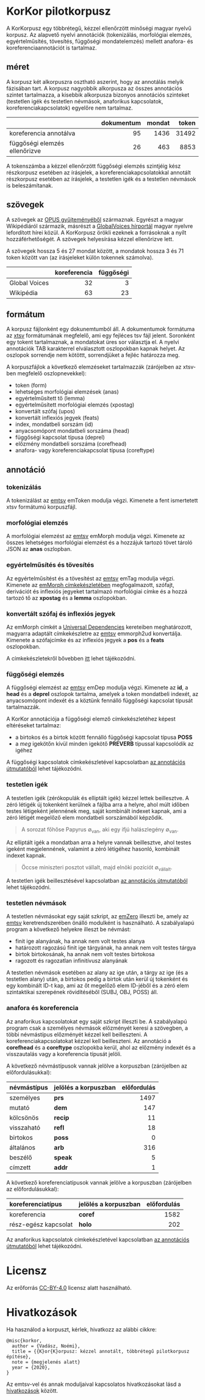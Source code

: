 # KorKor pilotkorpusz

A KorKorpusz egy többrétegű, kézzel ellenőrzött minőségi magyar nyelvű korpusz. Az alapvető nyelvi annotációk (tokenizálás, morfológiai elemzés, egyértelműsítés, tövesítés, függőségi mondatelemzés) mellett anafora- és koreferenciaannotációt is tartalmaz.

## méret

A korpusz két alkorpuszra osztható aszerint, hogy az annotálás melyik fázisában tart. A korpusz nagyobbik alkorpusza az összes annotációs szintet tartalmazza, a kisebbik alkorpusza bizonyos annotációs szinteket (testetlen igék és testetlen névmások, anaforikus kapcsolatok, koreferenciakapcsolatok) egyelőre nem tartalmaz.

| | dokumentum        | mondat           | token  |
|:----------| -------------:|-------------:| -----:|
|koreferencia annotálva | 95     | 1436 | 31492 |
|függőségi elemzés ellenőrizve |  26     | 463 | 8853 |

A tokenszámba a kézzel ellenőrzött függőségi elemzés szintjéig kész részkorpusz esetében az írásjelek, a koreferenciakapcsolatokkal annotált részkorpusz esetében az írásjelek, a testetlen igék és a testetlen névmások is beleszámítanak.

## szövegek

A szövegek az [OPUS gyűjteményéből](http://opus.nlpl.eu/) származnak. Egyrészt a magyar Wikipédiáról származik, másrészt a [GlobalVoices hírportál](https://hu.globalvoices.org) magyar nyelvre lefordított hírei közül. A KorKorpusz örökli ezeknek a forrásoknak a nyílt hozzáférhetőségét. A szövegek helyesírása kézzel ellenőrizve lett.

A szövegek hossza 5 és 27 mondat között, a mondatok hossza 3 és 71 token között van (az írásjeleket külön tokennek számolva).

| | koreferencia        | függőségi           |
|:----------| -------------:|-------------:|
| Global Voices |   32  |  3 |
| Wikipédia |   63   |  23 |

## formátum

A korpusz fájlonként egy dokunemtumból áll. A dokumentumok formátuma az [xtsv](https://github.com/dlt-rilmta/xtsv) formátumának megfelelő, ami egy fejléces tsv fájl jelent. Soronként egy tokent tartalmaznak, a mondatokat üres sor választja el. A nyelvi annotációk TAB karakterrel elválasztott oszlopokban kapnak helyet. Az oszlopok sorrendje nem kötöttt, sorrendjüket a fejléc határozza meg.

A korpuszfájlok a következő elemzéseket tartalmazzák (zárójelben az xtsv-ben megfelelő oszlopnevekkel):

* token (form)
* lehetséges morfológiai elemzések (anas)
* egyértelműsített tő (lemma)
* egyértelműsített morfológiai elemzés (xpostag)
* konvertált szófaj (upos)
* konvertált inflexiós jegyek (feats)
* index, mondatbeli sorszám (id)
* anyacsomópont mondatbeli sorszáma (head)
* függőségi kapcsolat típusa (deprel)
* előzmény mondatbeli sorszáma (corefhead)
* anafora- vagy koreferenciakapcsolat típusa (coreftype)

## annotáció

### tokenizálás

A tokenizálást az [emtsv](https://github.com/dlt-rilmta/emtsv) emToken modulja végzi. Kimenete a fent ismertetett xtsv formátumú korpuszfájl.

### morfológiai elemzés

A morfológiai elemzést az [emtsv](https://github.com/dlt-rilmta/emtsv) emMorph modulja végzi. Kimenete az összes lehetséges morfológiai elemzést és a hozzájuk tartozó tövet tároló JSON az **anas** oszlopban.

### egyértelműsítés és tövesítés

Az egyértelműsítést és a tövesítést az [emtsv](https://github.com/dlt-rilmta/emtsv) emTag modulja végzi. Kimenete az [emMorph címkekészletében](http://e-magyar.hu/hu/textmodules/emmorph_codelist) megfogalmazott, szófajt, derivációt és inflexiós jegyeket tartalmazó morfológiai címke és a hozzá tartozó tő az **xpostag** és a **lemma** oszlopokban.

### konvertált szófaj és inflexiós jegyek

Az emMorph címkét a [Universal Dependencies](https://universaldependencies.org) kereteiben meghatározott, magyarra adaptált címkekészletre az [emtsv](https://github.com/dlt-rilmta/emtsv) emmorph2ud konvertálja. Kimenete a szófajcímke és az inflexiós jegyek a **pos** és a **feats** oszlopokban.

A címkekészletekről bővebben [itt](https://github.com/dlt-rilmta/panmorph) lehet tájékozódni.

### függőségi elemzés

A függőségi elemzést az [emtsv](https://github.com/dlt-rilmta/emtsv) emDep modulja végzi. Kimenete az **id**, a **head** és a **deprel** oszlopok tartalma, amelyek a token mondatbeli indexét, az anyacsomópont indexét és a köztünk fennálló függőségi kapcsolat típusát tartalmazzák.

A KorKor annotációja a függőségi elemző címkekészletéhez képest eltéréseket tartalmaz:
 * a birtokos és a birtok között fennálló függőségi kapcsolat típusa **POSS**
 * a *meg* igekötőn kívül minden igekötő **PREVERB** típussal kapcsolódik az igéhez 
 
 A függőségi kapcsolatok címkekészletével kapcsolatban [az annotációs útmutatóból](utmutatok/emdep_checker_guide.pdf) lehet tájékozódni.

### testetlen igék

A testetlen igék (zérókopulák és elliptált igék) kézzel lettek beillesztve. A zéró létigék új tokenként kerülnek a fájlba arra a helyre, ahol múlt időben testes létigeként jelennének meg, saját kombinált indexet kapnak, ami a zéró létigét megelőző elem mondatbeli sorszámából képződik.

> A sorozat főhőse Papyrus ∅<sub>van</sub>, aki egy ifjú halászlegény ∅<sub>van</sub>.

Az elliptált igék a mondatban arra a helyre vannak beillesztve, ahol testes igeként megjelennének, valamint a zéró létigéhez hasonló, kombinált indexet kapnak.

> Öccse miniszteri posztot vállalt, majd elnöki pozíciót ∅<sub>vállalt</sub>.

A testetlen igék beillesztésével kapcsolatban [az annotációs útmutatóból](utmutatok/zero_verb_guide.pdf) lehet tájékozódni.

### testetlen névmások

A testetlen névmásokat egy saját szkript, az [emZero](https://github.com/vadno/emzero) illeszti be, amely az [emtsv](https://github.com/dlt-rilmta/emtsv) keretrendszerében önálló modulként is használható. A szabályalapú program a következő helyekre illeszt be névmást:
* finit ige alanyának, ha annak nem volt testes alanya
* határozott ragozású finit ige tárgyának, ha annak nem volt testes tárgya
* birtok birtokosának, ha annak nem volt testes birtokosa
* ragozott és ragozatlan infinitívusz alanyának

A testetlen névmások esetében az alany az ige után, a tárgy az ige (és a testetlen alany) után, a birtokos pedig a birtok után kerül új tokenként és egy kombinált ID-t kap, ami az őt megelőző elem ID-jéből és a zéró elem szintaktikai szerepének rövidítéséből (SUBJ, OBJ, POSS) áll.

### anafora és koreferencia

Az anaforikus kapcsolatokat egy saját szkript illeszti be. A szabályalapú program csak a személyes névmások előzményét keresi a szövegben, a többi névmástípus előzményét kézzel kell beilleszteni. A koreferenciakapcsolatokat kézzel kell beilleszteni. Az annotáció a **corefhead** és a **coreftype** oszlopokba kerül, ahol az előzmény indexét és a visszautalás vagy a koreferencia típusát jelöli.

A következő névmástípusok vannak jelölve a korpuszban (zárójelben az előfordulásukkal):

| névmástípus | jelölés a korpuszban  | előfordulás  |
|:----------| :-------------|-------------:|
| személyes | **prs** | 1497 |
| mutató | **dem** | 147 |
| kölcsönös | **recip** | 11 |
| visszaható | **refl** | 18 |
| birtokos | **poss** | 0 |
| általános | **arb** | 316 |
| beszélő| **speak** | 5 |
| címzett | **addr** | 1 |

 A következő koreferenciatípusok vannak jelölve a korpuszban (zárójelben az előfordulásukkal):

| koreferenciatípus | jelölés a korpuszban  | előfordulás  |
|:----------| :-------------|-------------:|
| koreferencia | **coref** | 1582 |
| rész-egész kapcsolat | **holo** | 202 |

Az anaforikus kapcsolatok címkekészletével kapcsolatban [az annotációs útmutatóból](utmutatok/koref_annot_guide.pdf) lehet tájékozódni.

# Licensz
Az erőforrás [CC-BY-4.0](LICENSE) licensz alatt használható.

# Hivatkozások

Ha használod a korpuszt, kérlek, hivatkozz az alábbi cikkre:

```
@misc{korkor,
  author = {Vadász, Noémi},
  title = {{K}or{K}orpusz: kézzel annotált, többrétegű pilotkorpusz építése},
  note = {megjelenés alatt}
  year = {2020},
}
```

Az emtsv-vel és annak moduljaival kapcsolatos hivatkozásokat lásd a [hivatkozások](hivatkozasok.bib) között.
